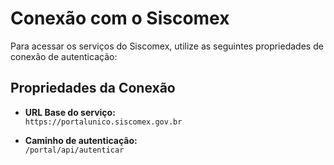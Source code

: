 # Conexão com o Siscomex

Para acessar os serviços do Siscomex, utilize as seguintes propriedades de conexão de autenticação:

## Propriedades da Conexão

- **URL Base do serviço:**  
  `https://portalunico.siscomex.gov.br`

- **Caminho de autenticação:**  
  `/portal/api/autenticar`
